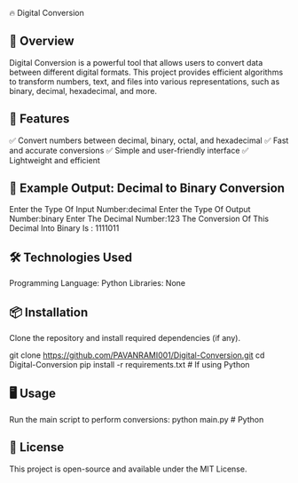 🔥 Digital Conversion

📖 Overview
--
Digital Conversion is a powerful tool that allows users to convert data between different digital formats. This project provides efficient algorithms to transform numbers, text, and files into various representations, such as binary, decimal, hexadecimal, and more.

🚀 Features
--
✅ Convert numbers between decimal, binary, octal, and hexadecimal
✅ Fast and accurate conversions
✅ Simple and user-friendly interface
✅ Lightweight and efficient

🎯 Example Output: Decimal to Binary Conversion
--
Enter the Type Of Input Number:decimal
Enter the Type Of Output Number:binary
Enter The Decimal Number:123
The Conversion Of This Decimal Into Binary Is : 1111011

🛠 Technologies Used
--
Programming Language: Python 
Libraries: None

📦 Installation
--
Clone the repository and install required dependencies (if any).

git clone https://github.com/PAVANRAMI001/Digital-Conversion.git
cd Digital-Conversion
pip install -r requirements.txt  # If using Python

🖥️ Usage
--
Run the main script to perform conversions:
python main.py  # Python

📝 License
--
This project is open-source and available under the MIT License.


